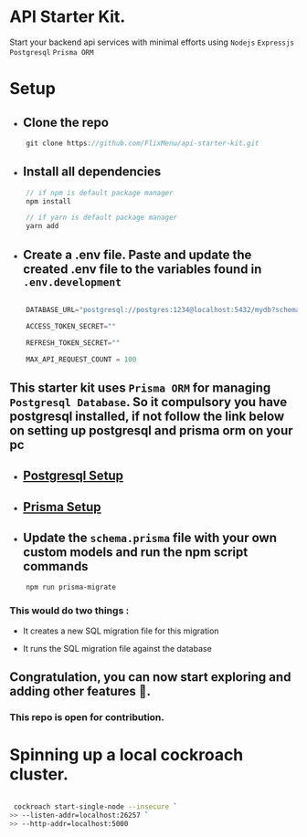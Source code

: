 # API Starter Kit.

Start your backend api services with minimal efforts using `Nodejs` `Expressjs` `Postgresql` `Prisma ORM`

# Setup

- ## Clone the repo

```js
    git clone https://github.com/FlixMenu/api-starter-kit.git
```

- ## Install all dependencies

```js
    // if npm is default package manager
    npm install

    // if yarn is default package manager
    yarn add
```

- ## Create a .env file. Paste and update the created .env file to the variables found in `.env.development`

```js

    DATABASE_URL="postgresql://postgres:1234@localhost:5432/mydb?schema=public"

    ACCESS_TOKEN_SECRET=""

    REFRESH_TOKEN_SECRET=""

    MAX_API_REQUEST_COUNT = 100
```

## This starter kit uses `Prisma ORM` for managing `Postgresql Database`. So it compulsory you have postgresql installed, if not follow the link below on setting up postgresql and prisma orm on your pc

- ## [Postgresql Setup](https://www.postgresqltutorial.com/postgresql-getting-started/install-postgresql/)

- ## [Prisma Setup](https://www.prisma.io/docs/getting-started/setup-prisma/start-from-scratch/relational-databases-typescript-postgres)


- ## Update the `schema.prisma` file with your own custom models and run the npm script commands
    
```diff
    npm run prisma-migrate
```
### This would do two things :
- It creates a new SQL migration file for this migration

- It runs the SQL migration file against the database

## Congratulation, you can now start exploring and adding other features 🚀.


### This repo is open for contribution.

# Spinning up a local cockroach cluster.

```bash

 cockroach start-single-node --insecure `
>> --listen-addr=localhost:26257 `
>> --http-addr=localhost:5000

```